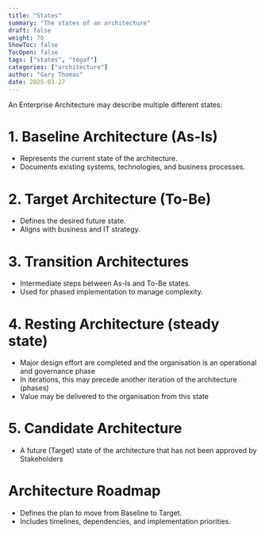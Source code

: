 ```yaml
---
title: "States"
summary: "The states of an architecture"
draft: false
weight: 70
ShowToc: false
TocOpen: false
tags: ["states", "togaf"]
categories: ["architecture"]
author: "Gary Thomas"
date: 2025-03-27
---
```


An Enterprise Architecture may describe multiple different states:

# 1. Baseline Architecture (As-Is)
- Represents the current state of the architecture.
- Documents existing systems, technologies, and business processes.

# 2. Target Architecture (To-Be)
- Defines the desired future state.
- Aligns with business and IT strategy.

# 3. Transition Architectures
- Intermediate steps between As-Is and To-Be states.
- Used for phased implementation to manage complexity.

# 4. Resting Architecture (steady state)
- Major design effort are completed and the organisation is an operational and governance phase
- In iterations, this may precede another iteration of the architecture (phases)
- Value may be delivered to the organisation from this state

# 5. Candidate Architecture
- A future (Target) state of the architecture that has not been approved by Stakeholders

# Architecture Roadmap
- Defines the plan to move from Baseline to Target.
- Includes timelines, dependencies, and implementation priorities.

